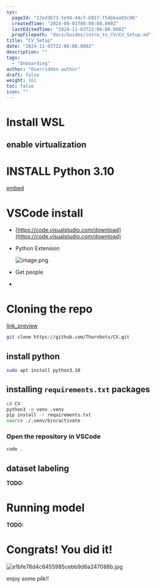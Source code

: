 ```yaml
---
sys:
  pageId: "17ed3673-5e94-44cf-b817-f54bbaa03c06"
  createdTime: "2024-09-01T00:08:00.000Z"
  lastEditedTime: "2024-11-03T22:06:00.000Z"
  propFilepath: "docs/Guides/intro_to_CV/CV_Setup.md"
title: "CV_Setup"
date: "2024-11-03T22:06:00.000Z"
description: ""
tags:
  - "Onboarding"
author: "Overridden author"
draft: false
weight: 161
toc: false
icon: ""
---
```


# Install WSL

## enable virtualization

# INSTALL Python 3.10

[embed](https://www.rose-hulman.edu/class/csse/csse132/2425a/labs/prelab1-wsl2.html)

# VSCode install

- [https://code.visualstudio.com/download](https://code.visualstudio.com/download)
- Python Extension

	![image.png](https://prod-files-secure.s3.us-west-2.amazonaws.com/d518164a-d88e-44d1-a4ee-3adb3bd8bce0/d82b6650-a5e4-4d3c-b8c9-93d817dae00e/image.png?X-Amz-Algorithm=AWS4-HMAC-SHA256&X-Amz-Content-Sha256=UNSIGNED-PAYLOAD&X-Amz-Credential=ASIAZI2LB466RYJQFNVN%2F20250604%2Fus-west-2%2Fs3%2Faws4_request&X-Amz-Date=20250604T181213Z&X-Amz-Expires=3600&X-Amz-Security-Token=IQoJb3JpZ2luX2VjEFoaCXVzLXdlc3QtMiJHMEUCIQDlTcI8u2gpLTIkE2GDXiCWFd38XUBE%2FZMU%2BiSLwzb8LgIgSjQJ44JCp1Hzg38PGO%2FirRVNdDmyWxvFoUxwkrYJ9ocq%2FwMIMxAAGgw2Mzc0MjMxODM4MDUiDAoLIT6dXH5%2BAVKkgCrcAzzT0R8384NCwDATsNLdvyUUYWNR%2Ff2bEUHWCoeeWX%2BjLgAveymXn3f%2BYlYLTJhKpEBT7C1LwRr8QGJ3Kt%2Fz4gW2pWH1V7q8sjPam1I8MDvkOmFp4FwOneN0UzhK9alAwLC6mDb322JBawLe76SxlnB0GKsOxQ1VzPVG79e6yT7HVQEl3nGveg1RrZuj5lnFCKHZfFixRmyY5hsKuE2JlI9FIPg2tS1TAP5xENvqPxNK%2B7f33nrR2q8oAH23EwgEJaNVcZxRoj8wPp6N4PQZGJVhyKvddi5tVPCdV%2BIqKu9S1FJH4BLI%2FadULfwvOxACL4WBbB4nrLK%2BSV8n%2BKT6W4qUsKXihD%2BXDy8NIlbHyG7ChLDRr2Qq7Q7rds30gtEw4JRAILEHsCzn3UAWV%2BZJrpOGhJLg84d2HxcQn3ecUyZVMnhaH%2FUge3o%2F3CCMzHV7UGIKugeBcIlzRPW6NLX4LEcM6I0%2F2aEXiwY27x%2FYGeCFIaiVvwqS3gH8Y%2FixK9fF3VYbOqI5ocKzn81C5TVjbxrt%2BUgUQJ218%2BWwQhRNTuhCb3idHVw%2B%2FAgOlAi%2Bm9c5diuz%2FRYpo6pNaFki1IbAEW8Wfg7ZtpR3%2B8ChtnlFBjFbIPa852c3k7iNo17wMMiGgsIGOqUBCP0JVBvXsMhRRusQnFsfpHcctcVBu%2B49mz5ymBoyzfsY7XjOXfeZIH9WfC4ICvDPt844Gh9TfmzSO%2Fr60UEAbDVyfvpCs6syWzf09qxoJSZc%2BQAOaSM22Ij%2FxWa734dxa2TqDkoWCuCljGOaB4d8mGf1x6yKfoRfTRM6aKX4I8%2FkTS%2B%2Bfo%2BqLzrI1x1kZmkKhJbrawJkL8fdA5HHmuPPJ2tk2Iin&X-Amz-Signature=55a04a4c8466059794cfe31bd2ce789444b3a179d9a69176dc14a0db02887efd&X-Amz-SignedHeaders=host&x-id=GetObject)
- Get people
- 

# Cloning the repo

[link_preview](https://github.com/Thornbots/CV/)

```bash
git clone https://github.com/Thornbots/CV.git
```

## install python

```bash
sudo apt install python3.10
```

## installing `requirements.txt` packages

```bash
cd CV
python3 -m venv .venv
pip install -r requirements.txt
source ./.venv/bin/activate
```

### Open the repository in VSCode

```bash
code .
```

## dataset labeling  

**TODO:**

# Running model

**TODO:**

# Congrats! You did it!

![e1bfe78d4c6455985cebb9d6a247088b.jpg](https://prod-files-secure.s3.us-west-2.amazonaws.com/d518164a-d88e-44d1-a4ee-3adb3bd8bce0/7d1ce04e-65d6-40c8-814d-754280e9515a/e1bfe78d4c6455985cebb9d6a247088b.jpg?X-Amz-Algorithm=AWS4-HMAC-SHA256&X-Amz-Content-Sha256=UNSIGNED-PAYLOAD&X-Amz-Credential=ASIAZI2LB4662SJ2LP4U%2F20250604%2Fus-west-2%2Fs3%2Faws4_request&X-Amz-Date=20250604T181211Z&X-Amz-Expires=3600&X-Amz-Security-Token=IQoJb3JpZ2luX2VjEFoaCXVzLXdlc3QtMiJHMEUCIQD8j2XAKR0rRoJ6Bkq6SPkaJUb6gtgeZ7W3hUlBrdhnkgIgW0DxI74DxFj0cxfzSWaVI1wXS8nKPgduIFvJ5oK6y5Qq%2FwMIMxAAGgw2Mzc0MjMxODM4MDUiDLcjnGCSAhHbPPueLSrcA0pH3KQsjBIOC%2FPVMwn%2FpZTLeBQ9tNVZKcBLXseWVq95cCx8vQIVpSNtqxngw5OLYYSSQayI6%2B%2BLm8gDhb2boWBDw2iC%2FptwijxSjcBznfsmFCr3Xy6WZryUSahzwuF5FN510AYPYBl2YX1gWcZi04RBeHBVdYY%2BOx2S2negi7ol2Gh4NuxPzzqPbraMT4eS%2BIyE5MSo%2B1T2fgZdobDycxyBIYGW5zh7ZiqtqnA%2Bv2yf3n0lJOirCSvyoAUM5lJ8x%2F2aGPcrwZ6qpzzMp5rjvr9iFlyIHaXDS%2BC9HGsxbugtCWgTt%2Bf3D0tgOQhYH9%2BOWFLCLQk%2Bbp4Gbn3Ddcn1IlDSnBtZ0TzMPP%2B%2B7Gopn0ASVQHjy6ezuWyHbWNhJSYlOBobZh5se9Nfxue%2FG8uSj3VQw8heMtJsJrB1vdDk45ywJNwGTCqAV5ne2IzvWOouXI25mguDgw31k%2ByjuU5utFafbvKsZgnth449mGNKWLv0tnIaRHLxifjUa0JFYm0NPSgqJiC0K5lqdQSSfED%2FDsIbFE3BptGYMS%2B5C6pwOzBFzWJYU71m3VWM5pxzF5M1%2BHHW6R%2BjYtt%2Bj28kJOAYEVouKr%2FcOwcvlWo9CQUQdckYJE46H%2FXmpm4H8odLMMiGgsIGOqUBFKKbNwVsW%2FPXFLRq72tz8j4VXmDK%2FwbUjNy8M0qr5y7ONnp7m1hKK4YPOSlwDlR40xJU17G%2B15NUsWmXdhUaXhNqOkWXTBHesuY4ftJeqzBJkoFiKem%2Fhtpr1bYrHEw6L4y2DK7zWP9t6wF1DCwywgrhLZbhxd9XrPXVdShwBcz%2Ffg4v8nESMnu7yqq4omIV1DZnvCnd2yF34nhDUcZ9rcF1S8Y7&X-Amz-Signature=ab1ac114d7498b3b46f56939d30658c9296ece806cc05223d89780acce59696a&X-Amz-SignedHeaders=host&x-id=GetObject)

enjoy some pilk!!
